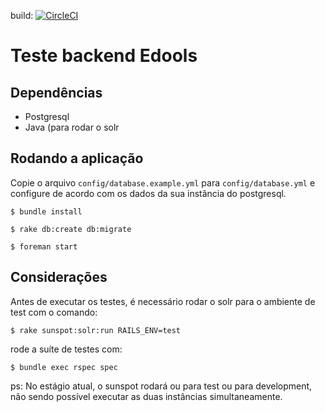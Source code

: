build: [![CircleCI](https://circleci.com/gh/nathanpsouza/quero-trabalhar-no-edools_backend.svg?style=svg)](https://circleci.com/gh/nathanpsouza/quero-trabalhar-no-edools_backend)

# Teste backend Edools

## Dependências

* Postgresql
* Java (para rodar o solr

## Rodando a aplicação
Copie o arquivo `config/database.example.yml` para `config/database.yml` e configure de acordo com os dados da sua instância do postgresql.

`$ bundle install`

`$ rake db:create db:migrate`

`$ foreman start`

## Considerações
Antes de executar os testes, é necessário rodar o solr para o ambiente de test com o comando:

`$ rake sunspot:solr:run RAILS_ENV=test`

rode a suíte de testes com:

`$ bundle exec rspec spec`

ps: No estágio atual, o sunspot rodará ou para test ou para development, não sendo possível executar as duas instâncias simultaneamente.